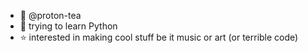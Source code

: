 - 🌊 @proton-tea
- 🌱 trying to learn Python
- ⭐️ interested in making cool stuff be it music or art (or terrible code)

<!---
proton-tea/proton-tea is a ✨ special ✨ repository because its `README.md` (this file) appears on your GitHub profile.
You can click the Preview link to take a look at your changes.
--->
